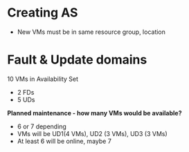 # Creating AS
- New VMs must be in same resource group, location 

# Fault & Update domains
10 VMs in Availability Set
- 2 FDs
- 5 UDs

**Planned maintenance - how many VMs would be available?**
  - 6 or 7 depending
  - VMs will be UD1(4 VMs), UD2 (3 VMs), UD3 (3 VMs)
  - At least 6 will be online, maybe 7
